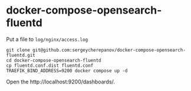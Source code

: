 # docker-compose-opensearch-fluentd

Put a file to `log/nginx/access.log`



```
git clone git@github.com:sergeycherepanov/docker-compose-opensearch-fluentd.git
cd docker-compose-opensearch-fluentd
cp fluentd.conf.dist fluentd.conf
TRAEFIK_BIND_ADDRESS=9200 docker compose up -d
```

Open the http://localhost:9200/dashboards/.   

